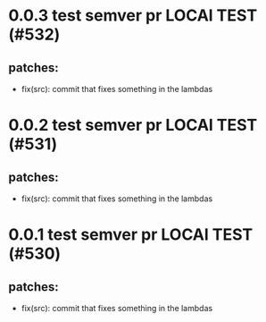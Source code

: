 # 0.0.3 test semver pr LOCAl TEST (#532)

## patches:
* fix(src): commit that fixes something in the lambdas

# 0.0.2 test semver pr LOCAl TEST (#531)

## patches:
* fix(src): commit that fixes something in the lambdas

# 0.0.1 test semver pr LOCAl TEST (#530)

## patches:
* fix(src): commit that fixes something in the lambdas

